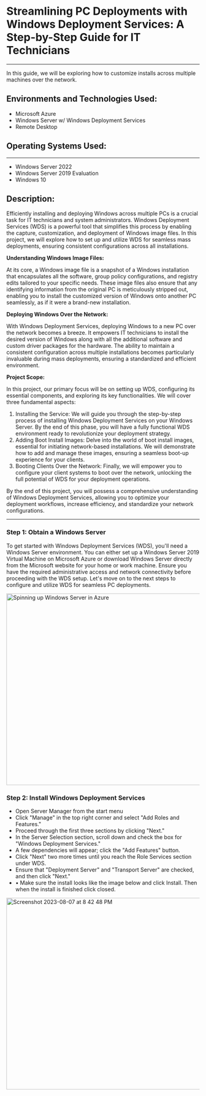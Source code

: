 <h1>Streamlining PC Deployments with Windows Deployment Services: A Step-by-Step Guide for IT Technicians</h1>
<hr></hr>
<p>In this guide, we will be exploring how to customize installs across multiple machines over the network.</p>

<h2>Environments and Technologies Used:</h2>
<ul>
  <li>Microsoft Azure</li>
  <li>Windows Server w/ Windows Deployment Services</li>
  <li>Remote Desktop</li>
</ul>

<h2>Operating Systems Used:</h2>
<hr></hr>
<ul>
  <li>Windows Server 2022</li>
  <li>Windows Server 2019 Evaluation</li>
  <li>Windows 10</li>
</ul>

<h2>Description:</h2>
<p>Efficiently installing and deploying Windows across multiple PCs is a crucial task for IT technicians and system administrators. Windows Deployment Services (WDS) is a powerful tool that simplifies this process by enabling the capture, customization, and deployment of Windows image files. In this project, we will explore how to set up and utilize WDS for seamless mass deployments, ensuring consistent configurations across all installations.</p>

<b>Understanding Windows Image Files:</b>
<p>At its core, a Windows image file is a snapshot of a Windows installation that encapsulates all the software, group policy configurations, and registry edits tailored to your specific needs. These image files also ensure that any identifying information from the original PC is meticulously stripped out, enabling you to install the customized version of Windows onto another PC seamlessly, as if it were a brand-new installation.</p>
<b>Deploying Windows Over the Network:</b>
<p>With Windows Deployment Services, deploying Windows to a new PC over the network becomes a breeze. It empowers IT technicians to install the desired version of Windows along with all the additional software and custom driver packages for the hardware. The ability to maintain a consistent configuration across multiple installations becomes particularly invaluable during mass deployments, ensuring a standardized and efficient environment.</p>
<b>Project Scope:</b>
<p>In this project, our primary focus will be on setting up WDS, configuring its essential components, and exploring its key functionalities. We will cover three fundamental aspects:</p>
  <ol>
  <li>Installing the Service: We will guide you through the step-by-step process of installing Windows     Deployment Services on your Windows Server. By the end of this phase, you will have a fully functional WDS environment ready to revolutionize your deployment strategy.</li>
  <li>Adding Boot Install Images: Delve into the world of boot install images, essential for initiating network-based installations. We will demonstrate how to add and manage these images, ensuring a seamless boot-up experience for your clients.</li>
  <li>Booting Clients Over the Network: Finally, we will empower you to configure your client systems to boot over the network, unlocking the full potential of WDS for your deployment operations.</li>
  </ol>
<p>By the end of this project, you will possess a comprehensive understanding of Windows Deployment Services, allowing you to optimize your deployment workflows, increase efficiency, and standardize your network configurations.</p>
<hr></hr>
<h3>Step 1: Obtain a Windows Server</h3>
<p>To get started with Windows Deployment Services (WDS), you'll need a Windows Server environment. You can either set up a Windows Server 2019 Virtual Machine on Microsoft Azure or download Windows Server directly from the Microsoft website for your home or work machine. Ensure you have the required administrative access and network connectivity before proceeding with the WDS setup. Let's move on to the next steps to configure and utilize WDS for seamless PC deployments.</p>
<img width="800" height="500" alt="Spinning up Windows Server in Azure" src="https://github.com/SamEshaia/Windows-Deployment-Services/assets/124312452/10b7bfca-9152-43b7-8020-827176eafe26"/>
<h3>Step 2: Install Windows Deployment Services</h3>
<ul>
  <li>Open Server Manager from the start menu</li>
  <li>Click "Manage" in the top right corner and select "Add Roles and Features."</li>
  <li>Proceed through the first three sections by clicking "Next."</li>
  <li>In the Server Selection section, scroll down and check the box for "Windows Deployment Services."</li>
  <li>A few dependencies will appear; click the "Add Features" button.</li>
  <li>Click "Next" two more times until you reach the Role Services section under WDS.</li>
  <li>Ensure that "Deployment Server" and "Transport Server" are checked, and then click "Next."</li>
  <li>•	Make sure the install looks like the image below and click Install. Then when the install is finished click closed.</li>
</ul>
<img width="800" height="500" alt="Screenshot 2023-08-07 at 8 42 48 PM" src="https://github.com/SamEshaia/Windows-Deployment-Services/assets/124312452/e40f87ae-fe50-4988-a54e-4e243e522c50"/>
